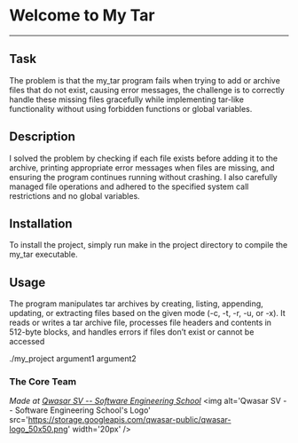 # Welcome to My Tar
***

## Task
The problem is that the my_tar program fails when trying to add or archive files that do not exist, causing error messages,
the challenge is to correctly handle these missing files gracefully while implementing tar-like functionality without using forbidden functions or global variables.

## Description
I solved the problem by checking if each file exists before adding it to the archive, 
printing appropriate error messages when files are missing, and ensuring the program continues running without crashing.
I also carefully managed file operations and adhered to the specified system call restrictions and no global variables.

## Installation
To install the project, simply run make in the project directory to compile the my_tar executable.

## Usage
The program manipulates tar archives by creating, listing, appending, updating, or extracting files based on the given mode (-c, -t, -r, -u, or -x). 
It reads or writes a tar archive file, processes file headers and contents in 512-byte blocks, and handles errors if files don’t exist or cannot be accessed

./my_project argument1 argument2


### The Core Team


<span><i>Made at <a href='https://qwasar.io'>Qwasar SV -- Software Engineering School</a></i></span>
<span><img alt='Qwasar SV -- Software Engineering School's Logo' src='https://storage.googleapis.com/qwasar-public/qwasar-logo_50x50.png' width='20px' /></span>
